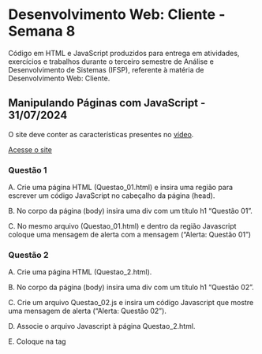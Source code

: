 # Desenvolvimento Web: Cliente - Semana 8
Código em HTML e JavaScript produzidos para entrega em atividades, exercícios e trabalhos durante o terceiro semestre de Análise e Desenvolvimento de Sistemas (IFSP), referente à matéria de Desenvolvimento Web: Cliente.

## Manipulando Páginas com JavaScript - 31/07/2024
O site deve conter as características presentes no [vídeo](https://www.youtube.com/watch?v=B4P3L-jp8W0).

[Acesse o site](https://fernandalopesbarbalho.github.io/dwba4-semana-08-pt302525x/)

### Questão 1
A. Crie uma página HTML (Questao_01.html) e insira uma região para escrever um código JavaScript no cabeçalho da página (head). 

B. No corpo da página (body) insira uma div com um título h1 “Questão 01”.

C. No mesmo arquivo (Questao_01.html) e dentro da região Javascript coloque uma mensagem de alerta com a mensagem (“Alerta: Questão 01”)

### Questão 2
A. Crie uma página HTML (Questao_2.html).

B. No corpo da página (body) insira uma div com um título h1 “Questão 02”.

C. Crie um arquivo Questao_02.js e insira um código Javascript que mostre uma mensagem de alerta (“Alerta: Questão 02”).

D. Associe o arquivo Javascript à página Questao_2.html.

E. Coloque na tag <script> o atributo defer. Qual é o comportamento?

Exemplo: <script type="text/javascript" src="js/Questao_02.js" defer>

### Questão 3
Crie um arquivo Questao_03.js
No arquivo, declare alguma(s) estrutura(s)(exemplo: variável) para:
- Receber a string “João da Silva” (nome de um aluno);
- Receber um inteiro 7 (primeira nota do aluno);
- Receber um real 8.5 (segunda nota do aluno);
- Receber o valor da multiplicação da primeira nota do aluno por 0.6;
- Receber o valor da multiplicação da segunda nota do aluno por 0.4;
- Receber a soma destas últimas variáveis.
- Crie uma mensagem de alerta para informar o nome e as notas individuais do aluno.
- Crie uma mensagem de alerta para informar a nota total do aluno
- Mostre os dados de, no mínimo, 3 alunos
Crie a página Questao_03.html e mostre o resultado.

### Questão 4
1. Crie um arquivo Questao_04.js

1.1. Crie uma Classe Aluno

1.1.1. A classe deverá possuir as propriedades:

1.1.1.1. primeiroNome, segundoNome, primeiraNota, segundaNota

1.1.2. A classe deverá possuir os métodos

1.1.2.1. nomeCompleto: primeiroNome + segundoNome

1.1.2.2. media: (primeiraNota * 0,6) + (segundaNota * 0,4)

1.1.2.3. situacao: se media > 6 “Aprovado”, senão “Reprovado”

1.2. Crie um array que contenha 5 objetos Aluno

1.3. Crie uma função que percorra o array e mostre: Nome completo, Média e Situação do aluno.

1.4. Crie a página Questao_04.html para hospedar e executar o arquivo Questao_04.js

1.5. Mostre os dados de, no mínimo, 3 alunos.
